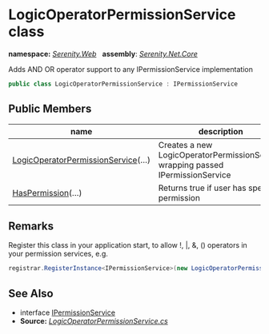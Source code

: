 # LogicOperatorPermissionService class
**namespace:** *[Serenity.Web](../README.md#serenity.web-namespace)*   **assembly**: *[Serenity.Net.Core](../README.md)*

Adds AND OR operator support to any IPermissionService implementation

```csharp
public class LogicOperatorPermissionService : IPermissionService
```

## Public Members

| name | description |
| --- | --- |
| [LogicOperatorPermissionService](LogicOperatorPermissionService/LogicOperatorPermissionService.md)(…) | Creates a new LogicOperatorPermissionService wrapping passed IPermissionService |
| [HasPermission](LogicOperatorPermissionService/HasPermission.md)(…) | Returns true if user has specified permission |

## Remarks

Register this class in your application start, to allow !, &#x7C;, &amp;, () operators in your permission services, e.g.

```csharp
registrar.RegisterInstance<IPermissionService>(new LogicOperatorPermissionService(new MyPermissionService()))
```

## See Also

* interface [IPermissionService](../Serenity.Abstractions/IPermissionService.md)
* **Source:** *[LogicOperatorPermissionService.cs](https://github.com/serenity-is/Serenity/blob/master/src/Serenity.Net.Core/Authorization/LogicOperatorPermissionService.cs)*